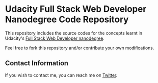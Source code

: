 # Udacity Full Stack Web Developer Nanodegree Code Repository

This repository includes the source codes for the concepts learnt in Udacity's [Full Stack Web Developer nanodegree](https://in.udacity.com/course/full-stack-web-developer-nanodegree--nd004).

Feel free to fork this repository and/or contribute your own modifications.

## Contact Information
If you wish to contact me, you can reach me on [Twitter](https://twitter.com/SDey_96).
